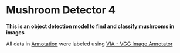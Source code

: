 # Mushroom Detector 4

**This is an object detection model to find and classify mushrooms in images**

All data in [Annotation](Annotations) were labeled using [VIA - VGG Image Annotator](https://www.robots.ox.ac.uk/~vgg/software/via/via_demo.html)
